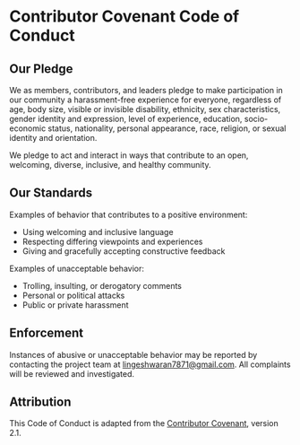 # Contributor Covenant Code of Conduct

## Our Pledge

We as members, contributors, and leaders pledge to make participation in our
community a harassment-free experience for everyone, regardless of age, body
size, visible or invisible disability, ethnicity, sex characteristics, gender
identity and expression, level of experience, education, socio-economic status,
nationality, personal appearance, race, religion, or sexual identity and
orientation.

We pledge to act and interact in ways that contribute to an open, welcoming,
diverse, inclusive, and healthy community.

## Our Standards

Examples of behavior that contributes to a positive environment:
- Using welcoming and inclusive language
- Respecting differing viewpoints and experiences
- Giving and gracefully accepting constructive feedback

Examples of unacceptable behavior:
- Trolling, insulting, or derogatory comments
- Personal or political attacks
- Public or private harassment

## Enforcement

Instances of abusive or unacceptable behavior may be reported by contacting the project team at lingeshwaran7871@gmail.com. All complaints will be reviewed and investigated.

## Attribution

This Code of Conduct is adapted from the [Contributor Covenant][homepage], version 2.1.

[homepage]: https://www.contributor-covenant.org
